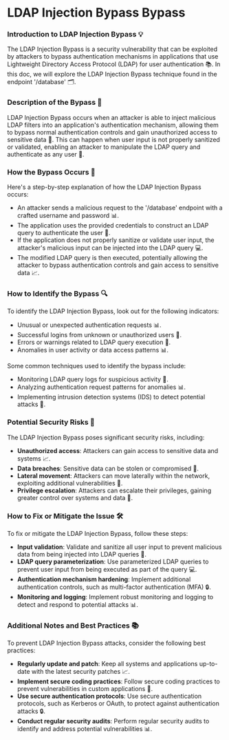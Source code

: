 # LDAP Injection Bypass Bypass

### Introduction to LDAP Injection Bypass 💡
The LDAP Injection Bypass is a security vulnerability that can be exploited by attackers to bypass authentication mechanisms in applications that use Lightweight Directory Access Protocol (LDAP) for user authentication 📚. In this doc, we will explore the LDAP Injection Bypass technique found in the endpoint '/database' 🗂️.

### Description of the Bypass 📝
LDAP Injection Bypass occurs when an attacker is able to inject malicious LDAP filters into an application's authentication mechanism, allowing them to bypass normal authentication controls and gain unauthorized access to sensitive data 🚪. This can happen when user input is not properly sanitized or validated, enabling an attacker to manipulate the LDAP query and authenticate as any user 🤖.

### How the Bypass Occurs 🤔
Here's a step-by-step explanation of how the LDAP Injection Bypass occurs:
* An attacker sends a malicious request to the '/database' endpoint with a crafted username and password 📊.
* The application uses the provided credentials to construct an LDAP query to authenticate the user 📝.
* If the application does not properly sanitize or validate user input, the attacker's malicious input can be injected into the LDAP query 💻.
* The modified LDAP query is then executed, potentially allowing the attacker to bypass authentication controls and gain access to sensitive data 📈.

### How to Identify the Bypass 🔍
To identify the LDAP Injection Bypass, look out for the following indicators:
* Unusual or unexpected authentication requests 📊.
* Successful logins from unknown or unauthorized users 🚪.
* Errors or warnings related to LDAP query execution 📝.
* Anomalies in user activity or data access patterns 📊.

Some common techniques used to identify the bypass include:
* Monitoring LDAP query logs for suspicious activity 📝.
* Analyzing authentication request patterns for anomalies 📊.
* Implementing intrusion detection systems (IDS) to detect potential attacks 🚨.

### Potential Security Risks 🚨
The LDAP Injection Bypass poses significant security risks, including:
* **Unauthorized access**: Attackers can gain access to sensitive data and systems 📈.
* **Data breaches**: Sensitive data can be stolen or compromised 📁.
* **Lateral movement**: Attackers can move laterally within the network, exploiting additional vulnerabilities 🔄.
* **Privilege escalation**: Attackers can escalate their privileges, gaining greater control over systems and data 🔑.

### How to Fix or Mitigate the Issue 🛠️
To fix or mitigate the LDAP Injection Bypass, follow these steps:
* **Input validation**: Validate and sanitize all user input to prevent malicious data from being injected into LDAP queries 📝.
* **LDAP query parameterization**: Use parameterized LDAP queries to prevent user input from being executed as part of the query 💻.
* **Authentication mechanism hardening**: Implement additional authentication controls, such as multi-factor authentication (MFA) 🔒.
* **Monitoring and logging**: Implement robust monitoring and logging to detect and respond to potential attacks 📊.

### Additional Notes and Best Practices 📚
To prevent LDAP Injection Bypass attacks, consider the following best practices:
* **Regularly update and patch**: Keep all systems and applications up-to-date with the latest security patches 📈.
* **Implement secure coding practices**: Follow secure coding practices to prevent vulnerabilities in custom applications 📝.
* **Use secure authentication protocols**: Use secure authentication protocols, such as Kerberos or OAuth, to protect against authentication attacks 🔒.
* **Conduct regular security audits**: Perform regular security audits to identify and address potential vulnerabilities 📊.